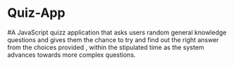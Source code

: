 # Quiz-App
#A JavaScript quizz application that asks users  random general knowledge   questions and gives them   the  chance to try and find out  the right answer from the  choices  provided , within the stipulated time as the system  advances  towards more complex questions.
